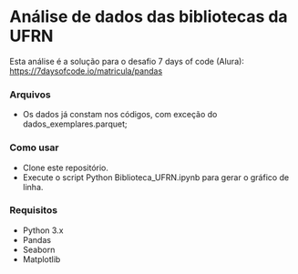 # Análise de dados das bibliotecas da UFRN

Esta análise é a solução para o desafio 7 days of code (Alura): https://7daysofcode.io/matricula/pandas

### Arquivos
- Os dados já constam nos códigos, com exceção do dados_exemplares.parquet;
  
### Como usar
- Clone este repositório.
- Execute o script Python Biblioteca_UFRN.ipynb para gerar o gráfico de linha.
  
### Requisitos
- Python 3.x
- Pandas
- Seaborn
- Matplotlib

